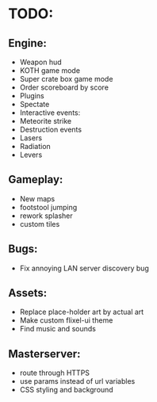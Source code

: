 # TODO:

## Engine:
* Weapon hud
* KOTH game mode
* Super crate box game mode
* Order scoreboard by score
* Plugins
* Spectate
* Interactive events:
 * Meteorite strike
 * Destruction events
 * Lasers
 * Radiation
 * Levers


## Gameplay:
* New maps
* footstool jumping
* rework splasher
* custom tiles


## Bugs:
* Fix annoying LAN server discovery bug


## Assets:
* Replace place-holder art by actual art
* Make custom flixel-ui theme
* Find music and sounds


## Masterserver:
* route through HTTPS
* use params instead of url variables
* CSS styling and background
